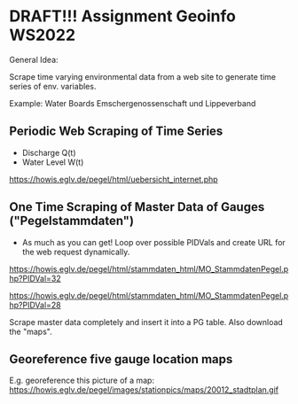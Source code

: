 # DRAFT!!! Assignment Geoinfo WS2022

General Idea:

Scrape time varying environmental data from a web site to generate time series of env. variables.

Example: Water Boards Emschergenossenschaft und Lippeverband 



## Periodic Web Scraping of Time Series 
* Discharge Q(t)
* Water Level W(t) 

https://howis.eglv.de/pegel/html/uebersicht_internet.php

## One Time Scraping of Master Data of Gauges ("Pegelstammdaten")

* As much as you can get! Loop over possible PIDVals and create URL for the web request dynamically.

https://howis.eglv.de/pegel/html/stammdaten_html/MO_StammdatenPegel.php?PIDVal=32

https://howis.eglv.de/pegel/html/stammdaten_html/MO_StammdatenPegel.php?PIDVal=28

Scrape master data completely and insert it into a PG table. Also download the "maps".

## Georeference five gauge location maps 

E.g. georeference this picture of a map: https://howis.eglv.de/pegel/images/stationpics/maps/20012_stadtplan.gif

